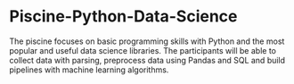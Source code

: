 # Piscine-Python-Data-Science
The piscine focuses on basic programming skills with Python and the most popular and useful data science libraries. The participants will be able to collect data with parsing, preprocess data using Pandas and SQL and build pipelines with machine learning algorithms.
